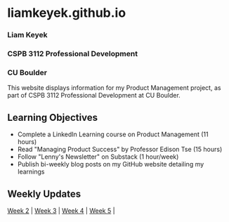 # liamkeyek.github.io
### Liam Keyek
### CSPB 3112 Professional Development
### CU Boulder

This website displays information for my Product Management project, as part of CSPB 3112 Professional Development at CU Boulder. 

## Learning Objectives
- Complete a LinkedIn Learning course on Product Management (11 hours)
- Read "Managing Product Success" by Professor Edison Tse (15 hours)
- Follow "Lenny's Newsletter" on Substack (1 hour/week)
- Publish bi-weekly blog posts on my GitHub website detailing my learnings


## Weekly Updates
[Week 2](./week_updates/week_2_update.md) |
[Week 3](./week_updates/week_3_update.md) |
[Week 4](./week_updates/week_4_update.md) |
[Week 5](./week_updates/week_5_update.md) |